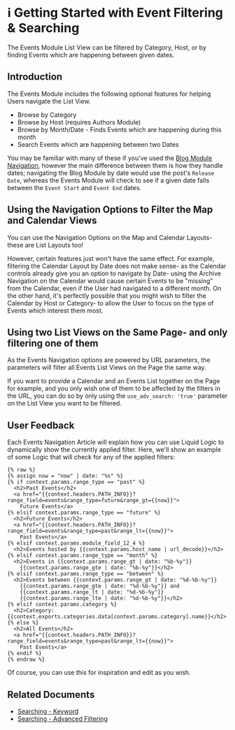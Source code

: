# ℹ️ Getting Started with Event Filtering & Searching

The Events Module List View can be filtered by Category, Host, or by finding Events which are happening between given dates.

<!-- ![](https://downloads.intercomcdn.com/i/o/203092694/4319734f3d1f785dfcf1cf0e/image.png) -->

## Introduction

The Events Module includes the following optional features for helping Users navigate the List View.

* Browse by Category
* Browse by Host (requires Authors Module)
* Browse by Month/Date - Finds Events which are happening during this month
* Search Events which are happening between two Dates

You may be familiar with many of these if you've used the [Blog Module Navigation](https://developers.siteglide.com/blog), however the main difference between them is how they handle dates; navigating the Blog Module by date would use the post's `Release Date`, whereas the Events Module will check to see if a given date falls between the `Event Start` and `Event End` dates.

## Using the Navigation Options to Filter the Map and Calendar Views

<!-- ![](https://downloads.intercomcdn.com/i/o/203094035/263a4b74debb30ba8b902ed5/image.png) -->

You can use the Navigation Options on the Map and Calendar Layouts- these are List Layouts too!

However, certain features just won't have the same effect. For example, filtering the Calendar Layout by Date does not make sense- as the Calendar controls already give you an option to navigate by Date- using the Archive Navigation on the Calendar would cause certain Events to be "missing" from the Calendar, even if the User had navigated to a different month. On the other hand, it's perfectly possible that you might wish to filter the Calendar by Host or Category- to allow the User to focus on the type of Events which interest them most.

## Using two List Views on the Same Page- and only filtering one of them

As the Events Navigation options are powered by URL parameters, the parameters will filter all Events List Views on the Page the same way.

If you want to provide a Calendar and an Events List together on the Page for example, and you only wish one of them to be affected by the filters in the URL, you can do so by only using the `use_adv_search: 'true'` parameter on the List View you want to be filtered.

## User Feedback

Each Events Navigation Article will explain how you can use Liquid Logic to dynamically show the currently applied filter. Here, we'll show an example of some Logic that will check for any of the applied filters:

```liquid
{% raw %}
{% assign now = "now" | date: "%s" %}
{% if context.params.range_type == "past" %}
  <h2>Past Events</h2>
  <a href="{{context.headers.PATH_INFO}}?range_field=events&range_type=future&range_gt={{now}}">
    Future Events</a>
{% elsif context.params.range_type == "future" %}
  <h2>Future Events</h2>
  <a href="{{context.headers.PATH_INFO}}?range_field=events&range_type=past&range_lt={{now}}">
    Past Events</a>
{% elsif context.params.module_field_12_4 %}
  <h2>Events hosted by {{context.params.host_name | url_decode}}</h2>
{% elsif context.params.range_type == "month" %}
  <h2>Events in {{context.params.range_gt | date: "%b-%y"}}
    {{context.params.range_gte | date: "%b-%y"}}</h2>
{% elsif context.params.range_type == "between" %}
  <h2>Events between {{context.params.range_gt | date: "%d-%b-%y"}}
    {{context.params.range_gte | date: "%d-%b-%y"}} and 
    {{context.params.range_lt | date: "%d-%b-%y"}}
    {{context.params.range_lte | date: "%d-%b-%y"}}</h2>
{% elsif context.params.category %}
  <h2>Category: {{context.exports.categories.data[context.params.category].name}}</h2>
{% else %}
  <h2>All Events</h2>
  <a href="{{context.headers.PATH_INFO}}?range_field=events&range_type=past&range_lt={{now}}">
    Past Events</a>
{% endif %}
{% endraw %}
```

Of course, you can use this for inspiration and edit as you wish.

## Related Documents

* [Searching - Keyword](https://developers.siteglide.com/searching-keyword)
* [Searching - Advanced Filtering](https://developers.siteglide.com/searching-advanced-filtering)
